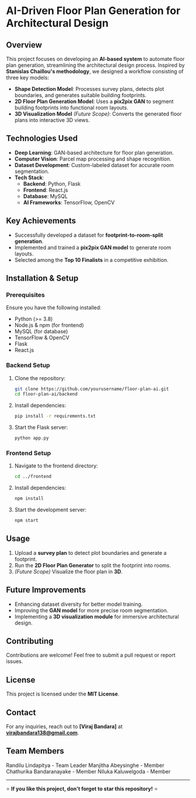 # AI-Driven Floor Plan Generation for Architectural Design

## Overview
This project focuses on developing an **AI-based system** to automate floor plan generation, streamlining the architectural design process. Inspired by **Stanislas Chaillou's methodology**, we designed a workflow consisting of three key models:

- **Shape Detection Model**: Processes survey plans, detects plot boundaries, and generates suitable building footprints.
- **2D Floor Plan Generation Model**: Uses a **pix2pix GAN** to segment building footprints into functional room layouts.
- **3D Visualization Model** *(Future Scope)*: Converts the generated floor plans into interactive 3D views.

## Technologies Used
- **Deep Learning**: GAN-based architecture for floor plan generation.
- **Computer Vision**: Parcel map processing and shape recognition.
- **Dataset Development**: Custom-labeled dataset for accurate room segmentation.
- **Tech Stack**:
  - **Backend**: Python, Flask
  - **Frontend**: React.js
  - **Database**: MySQL
  - **AI Frameworks**: TensorFlow, OpenCV

## Key Achievements
- Successfully developed a dataset for **footprint-to-room-split generation**.
- Implemented and trained a **pix2pix GAN model** to generate room layouts.
- Selected among the **Top 10 Finalists** in a competitive exhibition.

## Installation & Setup
### Prerequisites
Ensure you have the following installed:
- Python (>= 3.8)
- Node.js & npm (for frontend)
- MySQL (for database)
- TensorFlow & OpenCV
- Flask
- React.js

### Backend Setup
1. Clone the repository:
   ```sh
   git clone https://github.com/yourusername/floor-plan-ai.git
   cd floor-plan-ai/backend
   ```
2. Install dependencies:
   ```sh
   pip install -r requirements.txt
   ```
3. Start the Flask server:
   ```sh
   python app.py
   ```

### Frontend Setup
1. Navigate to the frontend directory:
   ```sh
   cd ../frontend
   ```
2. Install dependencies:
   ```sh
   npm install
   ```
3. Start the development server:
   ```sh
   npm start
   ```

## Usage
1. Upload a **survey plan** to detect plot boundaries and generate a footprint.
2. Run the **2D Floor Plan Generator** to split the footprint into rooms.
3. *(Future Scope)* Visualize the floor plan in **3D**.

## Future Improvements
- Enhancing dataset diversity for better model training.
- Improving the **GAN model** for more precise room segmentation.
- Implementing a **3D visualization module** for immersive architectural design.

## Contributing
Contributions are welcome! Feel free to submit a pull request or report issues.

## License
This project is licensed under the **MIT License**.

## Contact
For any inquiries, reach out to **[Viraj Bandara]** at **virajbandara138@gmail.com**.

## Team Members
Randilu Lindapitya - Team Leader
Manjitha Abeysinghe - Member
Chathurika Bandaranayake - Member
Niluka Kaluwelgoda - Member

---

⭐ **If you like this project, don't forget to star this repository!** ⭐
